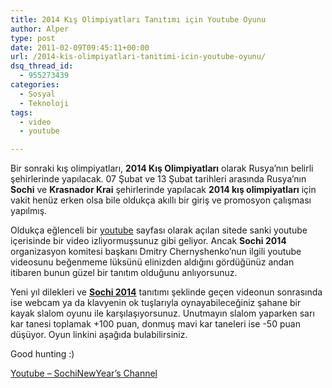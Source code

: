 ```yaml
---
title: 2014 Kış Olimpiyatları Tanıtımı için Youtube Oyunu
author: Alper
type: post
date: 2011-02-09T09:45:11+00:00
url: /2014-kis-olimpiyatlari-tanitimi-icin-youtube-oyunu/
dsq_thread_id:
  - 955273439
categories:
  - Sosyal
  - Teknoloji
tags:
  - video
  - youtube

---
```

Bir sonraki kış olimpiyatları, **2014 Kış Olimpiyatları** olarak Rusya&#8217;nın belirli şehirlerinde yapılacak. 07 Şubat ve 13 Şubat tarihleri arasında Rusya&#8217;nın **Sochi** ve **Krasnador Krai** şehirlerinde yapılacak **2014 kış olimpiyatları** için vakit henüz erken olsa bile oldukça akıllı bir giriş ve promosyon çalışması yapılmış.

Oldukça eğlenceli bir [youtube][1] sayfası olarak açılan sitede sanki youtube içerisinde bir video izliyormuşsunuz gibi geliyor. Ancak **Sochi 2014** organizasyon komitesi başkanı Dmitry Chernyshenko&#8217;nun ilgili youtube videosunu beğenmeme lüksünü elinizden aldığını gördüğünüz andan itibaren bunun güzel bir tanıtım olduğunu anlıyorsunuz.

Yeni yıl dilekleri ve <a href="https://www.sochi2014.com/en/" target="_blank" class="broken_link"><strong>Sochi 2014</strong></a> tanıtımı şeklinde geçen videonun sonrasında ise webcam ya da klavyenin ok tuşlarıyla oynayabileceğiniz şahane bir kayak slalom oyunu ile karşılaşıyorsunuz. Unutmayın slalom yaparken sarı kar tanesi toplamak +100 puan, donmuş mavi kar taneleri ise -50 puan düşüyor. Oyun linkini aşağıda bulabilirsiniz.

Good hunting :)

<a href="https://www.youtube.com/sochinewyear" target="_self">Youtube &#8211; SochiNewYear&#8217;s Channel</a>

 [1]: https://www.murekkep.org/etiket/youtube
